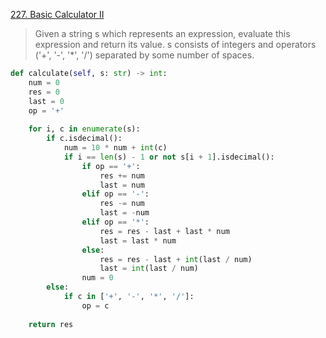 [227. Basic Calculator II](https://leetcode.com/problems/basic-calculator-ii)

> Given a string s which represents an expression, evaluate this expression and return its value. s consists of integers and operators ('+', '-', '*', '/') separated by some number of spaces.

```python
def calculate(self, s: str) -> int: 
    num = 0 
    res = 0 
    last = 0 
    op = '+' 
     
    for i, c in enumerate(s): 
        if c.isdecimal(): 
            num = 10 * num + int(c) 
            if i == len(s) - 1 or not s[i + 1].isdecimal(): 
                if op == '+': 
                    res += num 
                    last = num 
                elif op == '-': 
                    res -= num 
                    last = -num 
                elif op == '*': 
                    res = res - last + last * num 
                    last = last * num 
                else: 
                    res = res - last + int(last / num) 
                    last = int(last / num) 
                num = 0 
        else: 
            if c in ['+', '-', '*', '/']: 
                op = c 
                 
    return res
```
